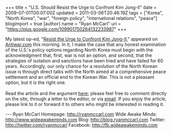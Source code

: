 +++
title = "U.S. Should Resist the Urge to Confront Kim Jong-Il"
date = 2009-07-01T00:07:00Z
updated = 2011-03-06T20:46:19Z
tags = ["Korea", "North Korea", "war", "foreign policy", "international relations", "peace"]
blogimport = true
[author]
	name = "Ryan McCarl"
	uri = "https://plus.google.com/109901750264132233987"
+++

My latest op-ed, "<a href="http://original.antiwar.com/mccarl/2009/06/30/resist-the-urge-to-confront-kim-jong-il/">Resist the Urge to Confront Kim Jong-Il</a>," appeared on <a href="http://antiwar.com/">Antiwar.com</a> this morning.  In it, I make the case that any honest examination of the U.S.'s policy options regarding North Korea must begin with the acknowledgment that, first, war is not an option, and second, that the strategies of isolation and sanctions have been tried and have failed for 60 years.  Accordingly, our only chance for a resolution of the North Korean issue is through direct talks with the North aimed at a comprehensive peace settlement and an official end to the Korean War.  This is not a pleasant option, but it is the right one.<br /><br />Read the article and the argument <a href="http://original.antiwar.com/mccarl/2009/06/30/resist-the-urge-to-confront-kim-jong-il/">here</a>; please feel free to comment directly on the site, through a letter to the editor, or via <a href="mailto:ryan.mccarl@gmail.com">email</a>.  If you enjoy the article, please link to it or forward it to others who might be interested in reading it.<div class="blogger-post-footer">---
Ryan McCarl
Homepage: http://ryanmccarl.com
Wide Awake Minds: http://www.wideawakeminds.com
Blog: http://blog.ryanmccarl.com
Twitter: http://twitter.com/ryanmccarl
Facebook: http://fb.wideawakeminds.com</div>
